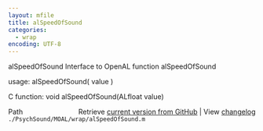 ```yaml
---
layout: mfile
title: alSpeedOfSound
categories:
  - wrap
encoding: UTF-8
---
```


alSpeedOfSound  Interface to OpenAL function alSpeedOfSound

usage:  alSpeedOfSound\( value \)

C function:  void alSpeedOfSound\(ALfloat value\)


<div class="code_header" style="text-align:right;">
  <span style="float:left;">Path&nbsp;&nbsp;</span> <span class="counter">Retrieve <a href=
  "https://raw.github.com/Psychtoolbox-3/Psychtoolbox-3/beta/./PsychSound/MOAL/wrap/alSpeedOfSound.m">current version from GitHub</a> | View <a href=
  "https://github.com/Psychtoolbox-3/Psychtoolbox-3/commits/beta/./PsychSound/MOAL/wrap/alSpeedOfSound.m">changelog</a></span>
</div>
<div class="code">
  <code>./PsychSound/MOAL/wrap/alSpeedOfSound.m</code>
</div>
